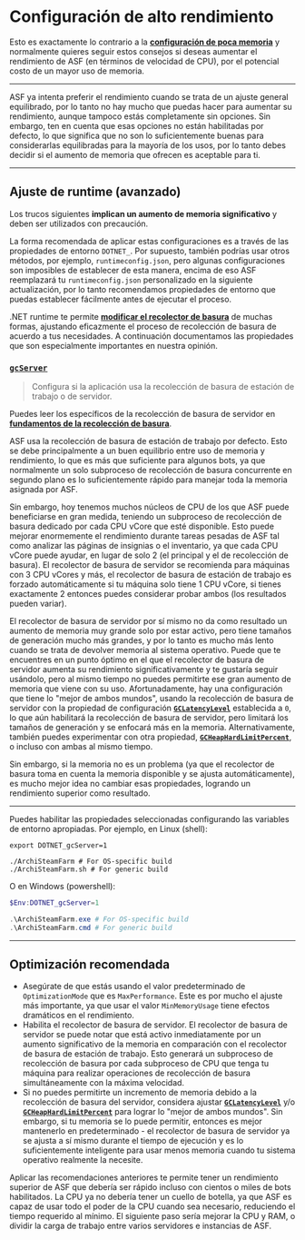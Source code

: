 # Configuración de alto rendimiento

Esto es exactamente lo contrario a la **[configuración de poca memoria](https://github.com/JustArchiNET/ArchiSteamFarm/wiki/Low-memory-setup-es-ES)** y normalmente quieres seguir estos consejos si deseas aumentar el rendimiento de ASF (en términos de velocidad de CPU), por el potencial costo de un mayor uso de memoria.

---

ASF ya intenta preferir el rendimiento cuando se trata de un ajuste general equilibrado, por lo tanto no hay mucho que puedas hacer para aumentar su rendimiento, aunque tampoco estás completamente sin opciones. Sin embargo, ten en cuenta que esas opciones no están habilitadas por defecto, lo que significa que no son lo suficientemente buenas para considerarlas equilibradas para la mayoría de los usos, por lo tanto debes decidir si el aumento de memoria que ofrecen es aceptable para ti.

---

## Ajuste de runtime (avanzado)

Los trucos siguientes **implican un aumento de memoria significativo** y deben ser utilizados con precaución.

La forma recomendada de aplicar estas configuraciones es a través de las propiedades de entorno `DOTNET_`. Por supuesto, también podrías usar otros métodos, por ejemplo, `runtimeconfig.json`, pero algunas configuraciones son imposibles de establecer de esta manera, encima de eso ASF reemplazará tu `runtimeconfig.json` personalizado en la siguiente actualización, por lo tanto recomendamos propiedades de entorno que puedas establecer fácilmente antes de ejecutar el proceso.

.NET runtime te permite **[modificar el recolector de basura](https://docs.microsoft.com/es-es/dotnet/core/run-time-config/garbage-collector)** de muchas formas, ajustando eficazmente el proceso de recolección de basura de acuerdo a tus necesidades. A continuación documentamos las propiedades que son especialmente importantes en nuestra opinión.

### [`gcServer`](https://docs.microsoft.com/es-es/dotnet/core/run-time-config/garbage-collector#flavors-of-garbage-collection)

> Configura si la aplicación usa la recolección de basura de estación de trabajo o de servidor.

Puedes leer los específicos de la recolección de basura de servidor en **[fundamentos de la recolección de basura](https://docs.microsoft.com/dotnet/standard/garbage-collection/fundamentals)**.

ASF usa la recolección de basura de estación de trabajo por defecto. Esto se debe principalmente a un buen equilibrio entre uso de memoria y rendimiento, lo que es más que suficiente para algunos bots, ya que normalmente un solo subproceso de recolección de basura concurrente en segundo plano es lo suficientemente rápido para manejar toda la memoria asignada por ASF.

Sin embargo, hoy tenemos muchos núcleos de CPU de los que ASF puede beneficiarse en gran medida, teniendo un subproceso de recolección de basura dedicado por cada CPU vCore que esté disponible. Esto puede mejorar enormemente el rendimiento durante tareas pesadas de ASF tal como analizar las páginas de insignias o el inventario, ya que cada CPU vCore puede ayudar, en lugar de solo 2 (el principal y el de recolección de basura). El recolector de basura de servidor se recomienda para máquinas con 3 CPU vCores y más, el recolector de basura de estación de trabajo es forzado automáticamente si tu máquina solo tiene 1 CPU vCore, si tienes exactamente 2 entonces puedes considerar probar ambos (los resultados pueden variar).

El recolector de basura de servidor por sí mismo no da como resultado un aumento de memoria muy grande solo por estar activo, pero tiene tamaños de generación mucho más grandes, y por lo tanto es mucho más lento cuando se trata de devolver memoria al sistema operativo. Puede que te encuentres en un punto óptimo en el que el recolector de basura de servidor aumenta su rendimiento significativamente y te gustaría seguir usándolo, pero al mismo tiempo no puedes permitirte ese gran aumento de memoria que viene con su uso. Afortunadamente, hay una configuración que tiene lo "mejor de ambos mundos", usando la recolección de basura de servidor con la propiedad de configuración **[`GCLatencyLevel`](https://github.com/JustArchiNET/ArchiSteamFarm/wiki/Low-memory-setup-es-ES#gclatencylevel)** establecida a `0`, lo que aún habilitará la recolección de basura de servidor, pero limitará los tamaños de generación y se enfocará más en la memoria. Alternativamente, también puedes experimentar con otra propiedad, **[`GCHeapHardLimitPercent`](https://github.com/JustArchiNET/ArchiSteamFarm/wiki/Low-memory-setup-es-ES#gcheaphardlimitpercent)**, o incluso con ambas al mismo tiempo.

Sin embargo, si la memoria no es un problema (ya que el recolector de basura toma en cuenta la memoria disponible y se ajusta automáticamente), es mucho mejor idea no cambiar esas propiedades, logrando un rendimiento superior como resultado.

---

Puedes habilitar las propiedades seleccionadas configurando las variables de entorno apropiadas. Por ejemplo, en Linux (shell):

```shell
export DOTNET_gcServer=1

./ArchiSteamFarm # For OS-specific build
./ArchiSteamFarm.sh # For generic build
```

O en Windows (powershell):

```powershell
$Env:DOTNET_gcServer=1

.\ArchiSteamFarm.exe # For OS-specific build
.\ArchiSteamFarm.cmd # For generic build
```

---

## Optimización recomendada

- Asegúrate de que estás usando el valor predeterminado de `OptimizationMode` que es `MaxPerformance`. Este es por mucho el ajuste más importante, ya que usar el valor `MinMemoryUsage` tiene efectos dramáticos en el rendimiento.
- Habilita el recolector de basura de servidor. El recolector de basura de servidor se puede notar que está activo inmediatamente por un aumento significativo de la memoria en comparación con el recolector de basura de estación de trabajo. Esto generará un subproceso de recolección de basura por cada subproceso de CPU que tenga tu máquina para realizar operaciones de recolección de basura simultáneamente con la máxima velocidad.
- Si no puedes permitirte un incremento de memoria debido a la recolección de basura del servidor, considera ajustar **[`GCLatencyLevel`](https://github.com/JustArchiNET/ArchiSteamFarm/wiki/Low-memory-setup-es-ES#gclatencylevel)** y/o **[`GCHeapHardLimitPercent`](https://github.com/JustArchiNET/ArchiSteamFarm/wiki/Low-memory-setup-es-ES#gcheaphardlimitpercent)** para lograr lo "mejor de ambos mundos". Sin embargo, si tu memoria se lo puede permitir, entonces es mejor mantenerlo en predeterminado - el recolector de basura de servidor ya se ajusta a sí mismo durante el tiempo de ejecución y es lo suficientemente inteligente para usar menos memoria cuando tu sistema operativo realmente la necesite.

Aplicar las recomendaciones anteriores te permite tener un rendimiento superior de ASF que debería ser rápido incluso con cientos o miles de bots habilitados. La CPU ya no debería tener un cuello de botella, ya que ASF es capaz de usar todo el poder de la CPU cuando sea necesario, reduciendo el tiempo requerido al mínimo. El siguiente paso sería mejorar la CPU y RAM, o dividir la carga de trabajo entre varios servidores e instancias de ASF.